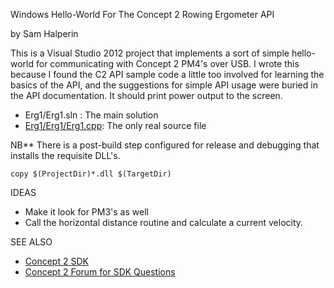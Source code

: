 Windows Hello-World For The Concept 2 Rowing Ergometer API

by Sam Halperin

This is a Visual Studio 2012 project that implements
a sort of simple hello-world for communicating with Concept 2 PM4's 
over USB. I wrote this because I found the C2 API sample code a little too involved
for learning the basics of the API, and the suggestions for simple API usage were buried
in the API documentation.  It should print power output to the screen. 

+ Erg1/Erg1.sln : The main solution
+ [Erg1/Erg1/Erg1.cpp](https://github.com/shalperin/c2-win-hello/blob/master/Erg1/Erg1/Erg1.cpp): The only real source file


NB** There is a post-build step configured for release and debugging that installs the requisite DLL's. 

	copy $(ProjectDir)*.dll $(TargetDir)

IDEAS
+  Make it look for PM3's as well
+  Call the horizontal distance routine and calculate a current velocity.
	
SEE ALSO
+  [Concept 2 SDK](http://www.concept2.com/service/software/software-development-kit)
+  [Concept 2 Forum for SDK Questions](http://www.c2forum.com/viewforum.php?f=15)
